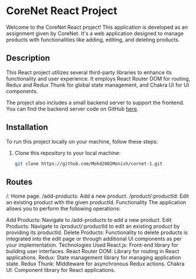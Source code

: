 # CoreNet React Project

Welcome to the CoreNet React project! This application is developed as an assignment given by CoreNet. It's a web application designed to manage products with functionalities like adding, editing, and deleting products.

## Description

This React project utilizes several third-party libraries to enhance its functionality and user experience. It employs React Router DOM for routing, Redux and Redux Thunk for global state management, and Chakra UI for UI components.

The project also includes a small backend server to support the frontend. You can find the backend server code on GitHub [here](https://github.com/Mohd2002Monish/cornet-1).

## Installation

To run this project locally on your machine, follow these steps:

1. Clone this repository to your local machine:

   ```bash
   git clone https://github.com/Mohd2002Monish/cornet-1.git


## Routes
/: Home page.
/add-products: Add a new product.
/product/:productId: Edit an existing product with the given productId.
Functionality
The application allows you to perform the following operations:

Add Products: Navigate to /add-products to add a new product.
Edit Products: Navigate to /product/:productId to edit an existing product by providing its productId.
Delete Products: Functionality to delete products is integrated into the edit page or through additional UI components as per your implementation.
Technologies Used
React.js: Front-end library for building user interfaces.
React Router DOM: Library for routing in React applications.
Redux: State management library for managing application state.
Redux Thunk: Middleware for asynchronous Redux actions.
Chakra UI: Component library for React applications.
